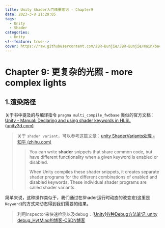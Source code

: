 ```yaml
---
title: Unity Shader入门精要笔记 - Chapter9
date: 2023-3-8 21:29:05
tags:
  - Unity
  - Shader
categories:
  - Unity
<!--feature: true-->
cover: https://raw.githubusercontent.com/JBR-Bunjie/JBR-Bunjie/main/back.jpg
---
```


# Chapter 9: 更复杂的光照 - more complex lights

## 1.渲染路径



关于书中提及的与编译指令 `pragma multi_compile_fwdbase` 类似的官方文档：[Unity - Manual: Declaring and using shader keywords in HLSL (unity3d.com)](https://docs.unity3d.com/Manual/SL-MultipleProgramVariants.html)

> 关于 `shader variant`，可以参考这篇文章：[unity ShaderVariants处理 - 知乎 (zhihu.com)](https://zhuanlan.zhihu.com/p/369425274)
>
> > You can write **shader** snippets that share common code, but have different functionality when a given keyword is enabled or disabled. 
> >
> > When Unity compiles these shader snippets, it creates separate shader programs for the different combinations of enabled and disabled keywords. These individual shader programs are called shader variants.

简单来说，这种操作类似于，我们通过在Shader运行时动态的改变宏(这里是 `Keyword`)的方式来动态得到我们需要的结果。

> 利用Inspector来快速检测以及debug：[[Unity\]各种Debug方法笔记_unity debug_HytMiao的博客-CSDN博客](https://blog.csdn.net/qq_38642203/article/details/80151194)

